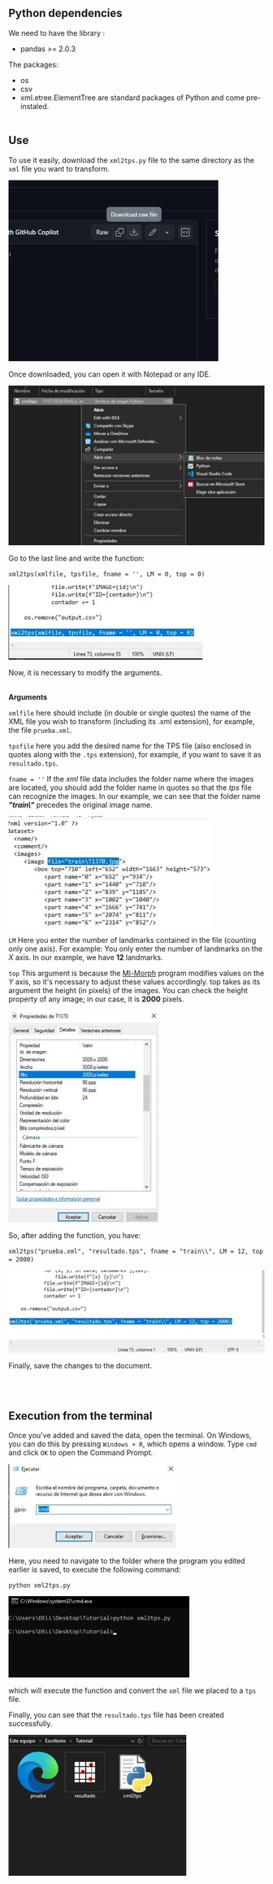 ## Python dependencies 
We need to have the library :
- pandas >= 2.0.3

The packages:
- os
- csv
- xml.etree.ElementTree
are standard packages of Python and come pre-instaled. <br><br>

## Use

To use it easily, download the `xml2tps.py` file to the same directory as the `xml` file you want to transform.

![Imagen01](/images/Imagen01.jpeg)

Once downloaded, you can open it with Notepad or any IDE.

![Imagen02](/images/Imagen02.jpeg)

Go to the last line and write the function:

    xml2tps(xmlfile, tpsfile, fname = '', LM = 0, top = 0) 

![Imagen03](/images/Imagen03.jpeg)

Now, it is necessary to modify the arguments.  <br><br>

**Arguments**

`xmlfile` here should include (in double or single quotes) the name of the XML file you wish to transform (including its .xml extension), for example, the file `prueba.xml`.

`tpsfile` here you add the desired name for the TPS file (also enclosed in quotes along with the `.tps` extension), for example, if you want to save it as `resultado.tps`.

`fname = ''` If the _xml_ file data includes the folder name where the images are located, you should add the folder name in quotes so that the _tps_ file can recognize the images. In our example, we can see that the folder name _**"train\\"**_ precedes the original image name.

![Imagen04](/images/Imagen04.jpeg)

`LM` Here you enter the number of landmarks contained in the file (counting only one axis). For example: You only enter the number of landmarks on the _X_ axis. In our example, we have **12** landmarks.

`top` This argument is because the [Ml-Morph](https://github.com/agporto/ml-morph) program modifies values on the _Y_ axis, so it's necessary to adjust these values accordingly. top takes as its argument the height (in pixels) of the images. You can check the height property of any image; in our case, it is **2000** pixels.

![Imagen05](/images/Imagen05.jpeg)

So, after adding the function, you have:

    xml2tps("prueba.xml", "resultado.tps", fname = "train\\", LM = 12, top = 2000)

![Imagen06](/images/Imagen06.jpeg)

Finally, save the changes to the document.

<br><br>

## Execution from the terminal

Once you've added and saved the data, open the terminal. On Windows, you can do this by pressing `Windows + R`, which opens a window. Type `cmd` and click `OK` to open the Command Prompt.

![Imagen07](/images/Imagen07.jpeg)

Here, you need to navigate to the folder where the program you edited earlier is saved, to execute the following command:

    python xml2tps.py

![Imagen08](/images/Imagen08.jpeg)

which will execute the function and convert the `xml` file we placed to a `tps` file.

Finally, you can see that the `resultado.tps` file has been created successfully.

![Imagen9](/images/Imagen9.jpeg)